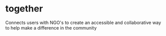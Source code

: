 # together
Connects users with NGO's to create an accessible and collaborative way to help make a difference in the community
